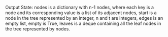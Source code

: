 Output State: nodes is a dictionary with n-1 nodes, where each key is a node and its corresponding value is a list of its adjacent nodes, start is a node in the tree represented by an integer, n and t are integers, edges is an empty list, empty is True, leaves is a deque containing all the leaf nodes in the tree represented by nodes.